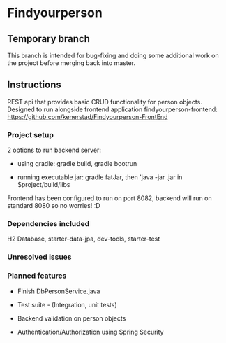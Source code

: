# Findyourperson

## Temporary branch
This branch is intended for bug-fixing and doing some additional work on the project before merging back into master.

## Instructions
REST api that provides basic CRUD functionality for person objects.
Designed to run alongside frontend application findyourperson-frontend: https://github.com/kenerstad/Findyourperson-FrontEnd

### Project setup
2 options to run backend server:
- using gradle: gradle build, gradle bootrun
		
- running executable jar: gradle fatJar, then 'java -jar <jarfile>.jar in $project/build/libs
	
Frontend has been configured to run on port 8082, backend will run on standard 8080 so no worries! :D
	

### Dependencies included
H2 Database, starter-data-jpa, dev-tools, starter-test

### Unresolved issues


### Planned features
* Finish DbPersonService.java
	
* Test suite - (Integration, unit tests)
	
* Backend validation on person objects
	
* Authentication/Authorization using Spring Security